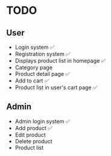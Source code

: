 # TODO

## User

- Login system ✅
- Registration system ✅
- Displays product list in homepage ✅
- Category page
- Product detail page ✅
- Add to cart ✅
- Product list in user's cart page ✅

## Admin

- Admin login system ✅
- Add product ✅
- Edit product
- Delete product
- Product list
